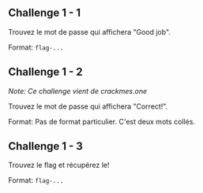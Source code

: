 ## Challenge 1 - 1

Trouvez le mot de passe qui affichera "Good job".

Format: `flag-...`


## Challenge 1 - 2

_Note: Ce challenge vient de crackmes.one_

Trouvez le mot de passe qui affichera "Correct!".

Format: Pas de format particulier. C'est deux mots collés.


## Challenge 1 - 3

Trouvez le flag et récupérez le!

Format: `flag-...`
